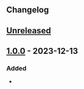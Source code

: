 ## Changelog

## [Unreleased]

## [1.0.0] - 2023-12-13

### Added

- 

[unreleased]: https://github.com/mlieshoff/supercell-connectors/compare/v1.0.0...HEAD
[1.0.0]: https://github.com/mlieshoff/supercell-connectors/compare/v1.0.0...1.0.0